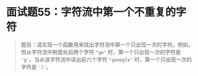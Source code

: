 # 面试题55：字符流中第一个不重复的字符

> 题目：请实现一个函数用来找出字符流中第一个只出现一次的字符。例如，但从字符流中制度处前两个字符 `"go"` 时，第一个只出现一次的字符是 `'g'`。当从该字符流中读出前六个字符 `"gooogle"` 时，第一个只出现一次的字符是 `'l'`。
